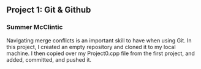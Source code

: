 ## Project 1: Git & Github
### Summer McClintic

Navigating merge conflicts is an important skill to have when using Git. In this project, I created an empty repository and cloned it to my local machine. I then copied over my Project0.cpp file from the first project, and added, committed, and pushed it.
